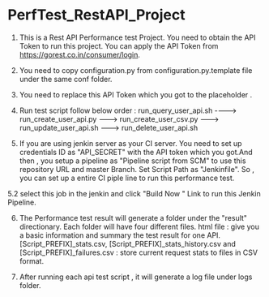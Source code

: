 # PerfTest_RestAPI_Project

1. This is a Rest API Performance test Project.  You need to obtain the API Token to  run this project. You can apply the API Token from https://gorest.co.in/consumer/login.

2. You need to copy  configuration.py  from configuration.py.template file under the same conf folder.

3. You need to replace this API Token which you got to the placeholder <APIToken>. 

4. Run test script follow below order :
run_query_user_api.sh  ----> run_create_user_api.py ---> run_create_user_csv.py ---> run_update_user_api.sh ---> run_delete_user_api.sh

5. If you are using jenkin server as your CI server. You need to set up credentials  ID as "API_SECRET"  with the API token which you got.And then , you setup a pipeline as "Pipeline script from SCM" to use this repository URL and master Branch. Set Script Path as "Jenkinfile". So , you can set up a entire CI piple line to run this performance test.

5.2 select this job in the jenkin and click "Build Now " Link to run this Jenkin Pipeline.   

6. The Performance test result will generate a folder  under the "result" directionary. Each folder will have four different files.
html file : give you a basic information and summary the test result for one API.
[Script_PREFIX]_stats.csv, [Script_PREFIX]_stats_history.csv and [Script_PREFIX]_failures.csv : store current request stats to files in CSV format.

7. After running each api test script  , it will generate a log file under logs folder.
